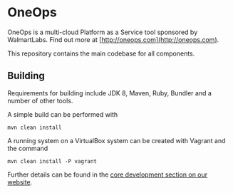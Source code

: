 # OneOps

OneOps is a multi-cloud Platform as a Service tool sponsored by
WalmartLabs. Find out more at [http://oneops.com](http://oneops.com).

This repository contains the main codebase for all components.

## Building

Requirements for building include JDK 8, Maven, Ruby, Bundler and a number of
other tools.

A simple build can be performed with


```
mvn clean install
```

A running system on a VirtualBox system can be created with Vagrant and the
command

```
mvn clean install -P vagrant
```

Further details can be found in the
[core development section on our website](http://oneops.com/developer/core-development/index.html).
